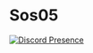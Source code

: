 # Sos05 

[![Discord Presence](https://lanyard.cnrad.dev/api/563382607727820801)](https://discord.com/users/563382607727820801)
